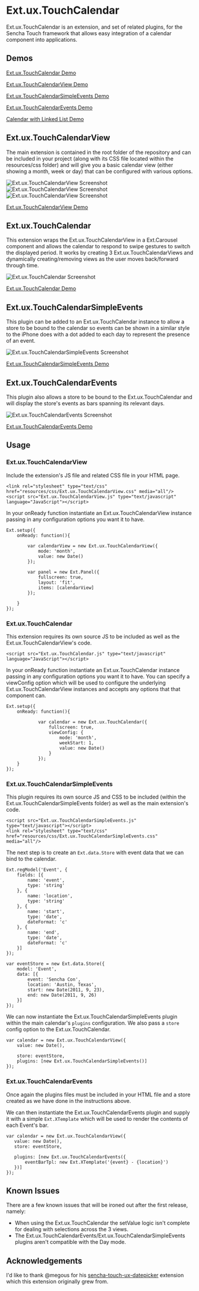 # Ext.ux.TouchCalendar

Ext.ux.TouchCalendar is an extension, and set of related plugins, for the Sencha Touch framework that allows easy integration of a calendar component into 
applications.

## Demos

[Ext.ux.TouchCalendar Demo](http://www.swarmonline.com/Ext.ux.TouchCalendar/examples/Ext.ux.TouchCalendar.html)

[Ext.ux.TouchCalendarView Demo](http://www.swarmonline.com/Ext.ux.TouchCalendar/examples/Ext.ux.TouchCalendarView.html)

[Ext.ux.TouchCalendarSimpleEvents Demo](http://www.swarmonline.com/Ext.ux.TouchCalendar/examples/Ext.ux.TouchCalendarSimpleEvents.html)

[Ext.ux.TouchCalendarEvents Demo](http://www.swarmonline.com/Ext.ux.TouchCalendar/examples/Ext.ux.TouchCalendarEvents.html)

[Calendar with Linked List Demo](http://www.swarmonline.com/Ext.ux.TouchCalendar/examples/simple-events-list.html)

## Ext.ux.TouchCalendarView

The main extension is contained in the root folder of the repository and can be included in your project (along with its CSS file located within 
the resources/css folder) and will give you a basic calendar view (either showing a month, week or day) that can be configured with various options.

![Ext.ux.TouchCalendarView Screenshot](http://www.swarmonline.com/Ext.ux.TouchCalendar/screenshots/Ext.ux.TouchCalendarView-month-ss.png)
![Ext.ux.TouchCalendarView Screenshot](http://www.swarmonline.com/Ext.ux.TouchCalendar/screenshots/Ext.ux.TouchCalendarView-week-ss.png)
![Ext.ux.TouchCalendarView Screenshot](http://www.swarmonline.com/Ext.ux.TouchCalendar/screenshots/Ext.ux.TouchCalendarView-day-ss.png)

[Ext.ux.TouchCalendarView Demo](http://www.swarmonline.com/Ext.ux.TouchCalendar/examples/Ext.ux.TouchCalendar.html)

## Ext.ux.TouchCalendar

This extension wraps the Ext.ux.TouchCalendarView in a Ext.Carousel component and allows the calendar to respond to swipe
gestures to switch the displayed period. It works by creating 3 Ext.ux.TouchCalendarViews and dynamically creating/removing
views as the user moves back/forward through time. 

![Ext.ux.TouchCalendar Screenshot](http://www.swarmonline.com/Ext.ux.TouchCalendar/screenshots/Ext.ux.TouchCalendar-month-ss.png)

[Ext.ux.TouchCalendar Demo](http://www.swarmonline.com/Ext.ux.TouchCalendar/examples/Ext.ux.TouchCalendar.html)


## Ext.ux.TouchCalendarSimpleEvents

This plugin can be added to an Ext.ux.TouchCalendar instance to allow a store to be bound to the calendar so events can be shown in a similar style to the iPhone
does with a dot added to each day to represent the presence of an event.

![Ext.ux.TouchCalendarSimpleEvents Screenshot](http://www.swarmonline.com/Ext.ux.TouchCalendar/screenshots/Ext.ux.TouchCalendarSimpleEvents-month-ss.png)

[Ext.ux.TouchCalendarSimpleEvents Demo](http://www.swarmonline.com/Ext.ux.TouchCalendar/examples/Ext.ux.TouchCalendarSimpleEvents.html)

## Ext.ux.TouchCalendarEvents

This plugin also allows a store to be bound to the Ext.ux.TouchCalendar and will display the store's events as bars spanning its relevant days. 

![Ext.ux.TouchCalendarEvents Screenshot](http://www.swarmonline.com/Ext.ux.TouchCalendar/screenshots/Ext.ux.TouchCalendarEvents-month-ss.png)

[Ext.ux.TouchCalendarEvents Demo](http://www.swarmonline.com/Ext.ux.TouchCalendar/examples/Ext.ux.TouchCalendarEvents.html)

## Usage

### Ext.ux.TouchCalendarView

Include the extension's JS file and related CSS file in your HTML page.

    <link rel="stylesheet" type="text/css" href="resources/css/Ext.ux.TouchCalendarView.css" media="all"/>
    <script src="Ext.ux.TouchCalendarView.js" type="text/javascript" language="JavaScript"></script>
    
In your onReady function instantiate an Ext.ux.TouchCalendarView instance passing in any configuration options you want it to 
have.

    Ext.setup({
        onReady: function(){
  	                    
            var calendarView = new Ext.ux.TouchCalendarView({
                mode: 'month',
                value: new Date()
            });
            
            var panel = new Ext.Panel({
                fullscreen: true,
                layout: 'fit',
                items: [calendarView]
        	});
		
        }
    });

### Ext.ux.TouchCalendar

This extension requires its own source JS to be included as well as the Ext.ux.TouchCalendarView's code.

    <script src="Ext.ux.TouchCalendar.js" type="text/javascript" language="JavaScript"></script>
    
In your onReady function instantiate an Ext.ux.TouchCalendar instance passing in any configuration options you want it to 
have. You can specify a viewConfig option which will be used to configure the underlying Ext.ux.TouchCalendarView instances
and accepts any options that that component can.

    Ext.setup({
        onReady: function(){
  	                    
				var calendar = new Ext.ux.TouchCalendar({
					fullscreen: true,
					viewConfig: {
						mode: 'month',
						weekStart: 1,
						value: new Date()
					}
                });
        }
    });
    
### Ext.ux.TouchCalendarSimpleEvents

This plugin requires its own source JS and CSS to be included (within the Ext.ux.TouchCalendarSimpleEvents folder) as well 
as the main extension's code.

    <script src="Ext.ux.TouchCalendarSimpleEvents.js" type="text/javascript"></script>
    <link rel="stylesheet" type="text/css" href="resources/css/Ext.ux.TouchCalendarSimpleEvents.css" media="all"/>
    
The next step is to create an ``Ext.data.Store`` with event data that we can bind to the calendar.

    Ext.regModel('Event', {
        fields: [{
            name: 'event',
            type: 'string'
        }, {
            name: 'location',
            type: 'string'
        }, {
            name: 'start',
            type: 'date',
            dateFormat: 'c'
        }, {
            name: 'end',
            type: 'date',
            dateFormat: 'c'
        }]
    });

    var eventStore = new Ext.data.Store({
        model: 'Event',
        data: [{
            event: 'Sencha Con',
            location: 'Austin, Texas',
            start: new Date(2011, 9, 23),
            end: new Date(2011, 9, 26)
        }]
    });
    
We can now instantiate the Ext.ux.TouchCalendarSimpleEvents plugin within the main calendar's ``plugins`` configuration. We
also pass a ``store`` config option to the Ext.ux.TouchCalendar.

    var calendar = new Ext.ux.TouchCalendarView({
        value: new Date(),
        
        store: eventStore,        
        plugins: [new Ext.ux.TouchCalendarSimpleEvents()]
    });

### Ext.ux.TouchCalendarEvents

Once again the plugins files must be included in your HTML file and a store created as we have done in the instructions 
above.

We can then instantiate the Ext.ux.TouchCalendarEvents plugin and supply it with a simple ``Ext.XTemplate`` which will be 
used to render the contents of each Event's bar.

    var calendar = new Ext.ux.TouchCalendarView({
       value: new Date(),
       store: eventStore,
	
       plugins: [new Ext.ux.TouchCalendarEvents({
           eventBarTpl: new Ext.XTemplate('{event} - {location}')
       })]
    });

## Known Issues

There are a few known issues that will be ironed out after the first release, namely:

* When using the Ext.ux.TouchCalendar the setValue logic isn't complete for dealing with selections across the 3 views.
* The Ext.ux.TouchCalendarEvents/Ext.ux.TouchCalendarSimpleEvents plugins aren't compatible with the Day mode.

## Acknowledgements

I'd like to thank @megous for his [sencha-touch-ux-datepicker](https://github.com/megous/sencha-touch-ux-datepicker) extension which this extension originally grew from.

